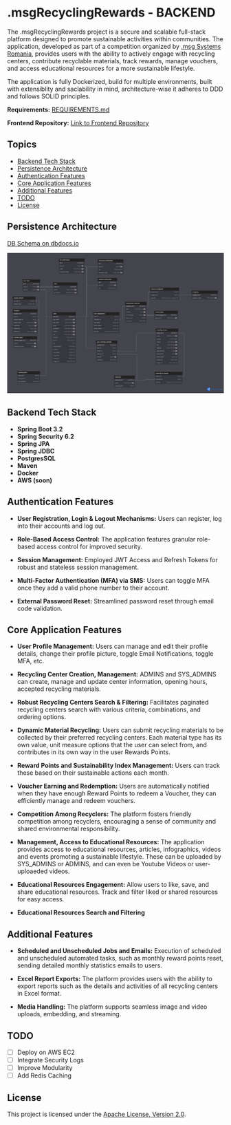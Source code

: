 # .msgRecyclingRewards - BACKEND

The .msgRecyclingRewards project is a secure and scalable full-stack platform designed to promote sustainable activities within communities. The application, developed as part of a competition organized by [.msg Systems Romania](https://www.msg-systems.ro/en/), provides users with the ability to actively engage with recycling centers, contribute recyclable materials, track rewards, manage vouchers, and access educational resources for a more sustainable lifestyle. 

The application is fully Dockerized, build for multiple environments, built with extensiblity and saclability in mind, architecture-wise it adheres to DDD and follows SOLID principles.

**Requirements:** [REQUIREMENTS.md](REQUIREMENTS.md)

**Frontend Repository:** [Link to Frontend Repository](#)

## Topics

- [Backend Tech Stack](#backend-tech-stack)
- [Persistence Architecture](#persistence-architecture)
- [Authentication Features](#authentication-features)
- [Core Application Features](#core-application-features)
- [Additional Features](#additional-features)
- [TODO](#TODO)
- [License](#license)

## Persistence Architecture

[DB Schema on dbdocs.io](https://dbdocs.io/nandavid190/RECYCLING-REWARDS-DB)

![Database Schema](assets/DB-SCHEMA.png)

## Backend Tech Stack

- **Spring Boot 3.2**
- **Spring Security 6.2**
- **Spring JPA**
- **Spring JDBC**
- **PostgresSQL**
- **Maven**
- **Docker**
- **AWS (soon)**

## Authentication Features

- **User Registration, Login & Logout Mechanisms:** Users can register, log into their accounts and log out.

- **Role-Based Access Control:** The application features granular role-based access control for improved security.

- **Session Management:** Employed JWT Access and Refresh Tokens for robust and stateless session management.

- **Multi-Factor Authentication (MFA) via SMS:** Users can toggle MFA once they add a valid phone number to their account.

- **External Password Reset:** Streamlined password reset through email code validation.


## Core Application Features

- **User Profile Management:** Users can manage and edit their profile details, change their profile picture, toggle Email Notifications, toggle MFA, etc.

- **Recycling Center Creation, Management:** ADMINS and SYS_ADMINS can create, manage and update center information, opening hours, accepted recycling materials.

- **Robust Recycling Centers Search & Filtering:** Facilitates paginated recycling centers search with various criteria, combinations, and ordering options.

- **Dynamic Material Recycling:** Users can submit recycling materials to be collected by their preferred recycling centers. Each material type has its own value, unit measure options that the user can select from, and contributes in its own way in the user Rewards Points.

- **Reward Points and Sustainability Index Management:** Users can track these based on their sustainable actions each month.

- **Voucher Earning and Redemption:** Users are automatically notified when they have enough Reward Points to redeem a Voucher, they can efficiently manage and redeem vouchers.

- **Competition Among Recyclers:** The platform fosters friendly competition among recyclers, encouraging a sense of community and shared environmental responsibility.

- **Management, Access to Educational Resources:** The application provides access to educational resources, articles, infographics, videos and events promoting a sustainable lifestyle. These can be uploaded by SYS_ADMINS or ADMINS, and can even be Youtube Videos or user-uploaeded videos.

- **Educational Resources Engagement:** Allow users to like, save, and share educational resources. Track and filter liked or shared resources for easy access.

- **Educational Resources Search and Filtering**

## Additional Features

- **Scheduled and Unscheduled Jobs and Emails:** Execution of scheduled and unscheduled automated tasks, such as monthly reward points reset, sending detailed monthly statistics emails to users.

- **Excel Report Exports:** The platform provides users with the ability to export reports such as the details and activities of all recycling centers in Excel format.

- **Media Handling:** The platform supports seamless image and video uploads, embedding, and streaming.

## TODO

- [ ] Deploy on AWS EC2
- [ ] Integrate Security Logs
- [ ] Improve Modularity
- [ ] Add Redis Caching

## License

This project is licensed under the [Apache License, Version 2.0](LICENSE).
